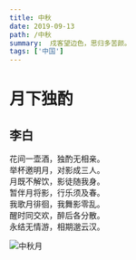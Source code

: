```yaml
---
title: 中秋
date: 2019-09-13
path: /中秋
summary:  戍客望边色，思归多苦颜。
tags: ['中国']
---
```


# 月下独酌
## 李白
花间一壶酒，独酌无相亲。<br>
举杯邀明月，对影成三人。<br>
月既不解饮，影徒随我身。<br>
暂伴月将影，行乐须及春。<br>
我歌月徘徊，我舞影零乱。<br>
醒时同交欢，醉后各分散。<br>
永结无情游，相期邈云汉。<br>

![中秋月](/images/mid_autumn.png)
